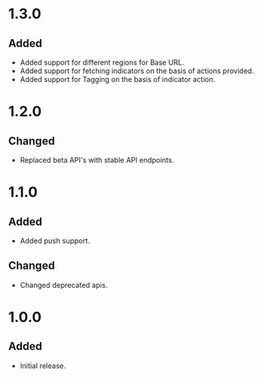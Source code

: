 # 1.3.0
## Added
- Added support for different regions for Base URL.
- Added support for fetching indicators on the basis of actions provided.
- Added support for Tagging on the basis of indicator action.

# 1.2.0
## Changed
- Replaced beta API's with stable API endpoints.
# 1.1.0
## Added
- Added push support.

## Changed
- Changed deprecated apis.

# 1.0.0
## Added
- Initial release.